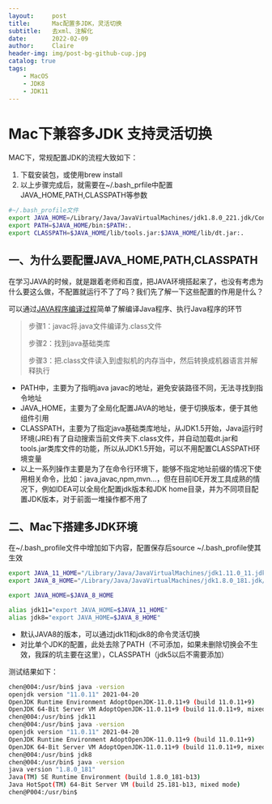 ```yaml
---
layout:     post
title:      Mac配置多JDK，灵活切换
subtitle:   去xml、注解化
date:       2022-02-09
author:     Claire
header-img: img/post-bg-github-cup.jpg
catalog: true
tags:
    - MacOS
    - JDK8
    - JDK11
---
```


# Mac下兼容多JDK 支持灵活切换

MAC下，常规配置JDK的流程大致如下：

1. 下载安装包，或使用brew install
2. 以上步骤完成后，就需要在~/.bash_prfile中配置JAVA_HOME,PATH,CLASSPATH等参数

```bash
#~/.bash_profile文件
export JAVA_HOME=/Library/Java/JavaVirtualMachines/jdk1.8.0_221.jdk/Contents/Home
export PATH=$JAVA_HOME/bin:$PATH:.
export CLASSPATH=$JAVA_HOME/lib/tools.jar:$JAVA_HOME/lib/dt.jar:.
```

## 一、为什么要配置JAVA_HOME,PATH,CLASSPATH

在学习JAVA的时候，就是跟着老师和百度，把JAVA环境搭起来了，也没有考虑为什么要这么做，不配置就运行不了了吗？我们先了解一下这些配置的作用是什么？

可以通过[JAVA程序编译过程]()简单了解编译Java程序、执行Java程序的环节

> 步骤1：javac将.java文件编译为.class文件
> 
> 步骤2：找到java基础类库
> 
> 步骤3：把.class文件读入到虚拟机的内存当中，然后转换成机器语言并解释执行

- PATH中，主要为了指明java javac的地址，避免安装路径不同，无法寻找到指令地址
- JAVA_HOME，主要为了全局化配置JAVA的地址，便于切换版本，便于其他组件引用
- CLASSPATH，主要为了指定java基础类库地址，从JDK1.5开始，Java运行时环境(JRE)有了自动搜索当前文件夹下.class文件，并自动加载dt.jar和tools.jar类库文件的功能，所以从JDK1.5开始，可以不用配置CLASSPATH环境变量
- 以上一系列操作主要是为了在命令行环境下，能够不指定地址前缀的情况下使用相关命令，比如：java,javac,npm,mvn...，但在目前IDE开发工具成熟的情况下，例如IDEA可以全局化配置jdk版本和JDK home目录，并为不同项目配置JDK版本，对于前面一堆操作都不用了


## 二、Mac下搭建多JDK环境

在~/.bash_profile文件中增加如下内容，配置保存后source ~/.bash_profile使其生效

```bash
export JAVA_11_HOME="/Library/Java/JavaVirtualMachines/jdk1.11.0_11.jdk/Contents/Home"
export JAVA_8_HOME="/Library/Java/JavaVirtualMachines/jdk1.8.0_181.jdk/Contents/Home"

export JAVA_HOME=$JAVA_8_HOME

alias jdk11="export JAVA_HOME=$JAVA_11_HOME"
alias jdk8="export JAVA_HOME=$JAVA_8_HOME"
```

- 默认JAVA8的版本，可以通过jdk11和jdk8的命令灵活切换
- 对比单个JDK的配置，此处去除了PATH（不可添加，如果未删除切换会不生效，我踩的坑主要在这里），CLASSPATH（jdk5以后不需要添加）

测试结果如下：
```bash
chen@004:/usr/bin$ java -version
openjdk version "11.0.11" 2021-04-20
OpenJDK Runtime Environment AdoptOpenJDK-11.0.11+9 (build 11.0.11+9)
OpenJDK 64-Bit Server VM AdoptOpenJDK-11.0.11+9 (build 11.0.11+9, mixed mode)
chen@004:/usr/bin$ jdk11
chen@004:/usr/bin$ java -version
openjdk version "11.0.11" 2021-04-20
OpenJDK Runtime Environment AdoptOpenJDK-11.0.11+9 (build 11.0.11+9)
OpenJDK 64-Bit Server VM AdoptOpenJDK-11.0.11+9 (build 11.0.11+9, mixed mode)
chen@004:/usr/bin$ jdk8
chen@004:/usr/bin$ java -version
java version "1.8.0_181"
Java(TM) SE Runtime Environment (build 1.8.0_181-b13)
Java HotSpot(TM) 64-Bit Server VM (build 25.181-b13, mixed mode)
chen@P004:/usr/bin$ 
```